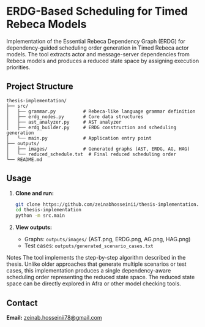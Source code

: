 # ERDG-Based Scheduling for Timed Rebeca Models
Implementation of the Essential Rebeca Dependency Graph (ERDG) for dependency-guided scheduling order generation in Timed Rebeca actor models.
The tool extracts actor and message-server dependencies from Rebeca models and produces a reduced state space by assigning execution priorities.

## Project Structure

```
thesis-implementation/
├── src/
│   ├── grammar.py          # Rebeca-like language grammar definition
│   ├── erdg_nodes.py       # Core data structures
│   ├── ast_analyzer.py     # AST analyzer
│   ├── erdg_builder.py     # ERDG construction and scheduling generation
│   └── main.py             # Application entry point
├── outputs/
│   ├── images/             # Generated graphs (AST, ERDG, AG, HAG)
│   └── reduced_schedule.txt  # Final reduced scheduling order
└── README.md

```

## Usage

1. **Clone and run:**
   ```bash
   git clone https://github.com/zeinabhosseinii/thesis-implementation.git
   cd thesis-implementation
   python -m src.main
   ```

2. **View outputs:**
   - Graphs: `outputs/images/` (AST.png, ERDG.png, AG.png, HAG.png)
   - Test cases: `outputs/generated_scenario_cases.txt`
  
Notes
The tool implements the step-by-step algorithm described in the thesis.
Unlike older approaches that generate multiple scenarios or test cases, this implementation produces a single dependency-aware scheduling order representing the reduced state space.
The reduced state space can be directly explored in Afra or other model checking tools.


## Contact

**Email:** zeinab.hosseinii78@gmail.com
